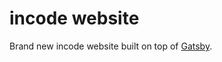 # incode website
Brand new incode website built on top of [Gatsby](https://github.com/gatsbyjs/gatsby).
